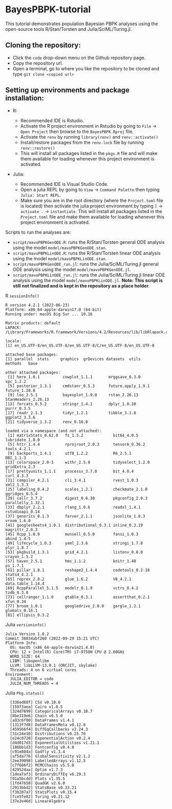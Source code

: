# BayesPBPK-tutorial

This tutorial demonstrates population Bayesian PBPK analyses using the open-source tools R/Stan/Torsten and Julia/SciML/Turing.jl.

## Cloning the repository:

- Click the `code` drop-down menu on the Github repository page.
- Copy the repository url.
- Open a terminal, go to where you like the repository to be cloned and type `git clone <copied url>`

## Setting up environments and package installation:
- R:
  - Recommended IDE is Rstudio.
  - Activate the R project environment in Rstudio by going to `File` -> `Open Project` then browse to the `BayesPBPK.Rproj` file.
  - Activate the `renv` by running `library(renv)` and `renv::activate()`
  - Install/restore packages from the `renv.lock` file by running `renv::restore()`
  - This will install all packages listed in the `pkgs.R` file and will make them available for loading whenever this project environment is activated.

- Julia:
  - Recommended IDE is Visual Studio Code.
  - Open a julia REPL by going to `View` -> `Command Palette` then typing `Julia: Start REPL`. 
  - Make sure you are in the root directory (where the `Project.toml` file is located) then activate the julia project environment by typing `]` -> `activate .` -> `instantiate`. This will install all packages listed in the `Project.toml` file and make them available for loading whenever this project environment is activated.

Scripts to run the analyses are:

- `script/mavoPBPKGenODE.R`: runs the R/Stan/Torsten general ODE analysis using the model `model/mavoPBPKGenODE.stan`.
- `script/mavoPBPKLinODE.R`: runs the R/Stan/Torsten linear ODE analysis using the model `model/mavoPBPKLinODE.stan`.
- `script/mavoPBPKGenODE_run.jl`: runs the Julia/SciML/Turing.jl general ODE analysis using the model `model/mavoPBPKGenODE.jl`.
- `script/mavoPBPKLinODE_run.jl`: runs the Julia/SciML/Turing.jl linear ODE analysis using the model `model/mavoPBPKLinODE.jl`. **Note: This script is still not finalized and is kept in the repository as a place holder**. 

R `sessionInfo()`

```
R version 4.2.1 (2022-06-23)
Platform: x86_64-apple-darwin17.0 (64-bit)
Running under: macOS Big Sur ... 10.16

Matrix products: default
LAPACK: /Library/Frameworks/R.framework/Versions/4.2/Resources/lib/libRlapack.dylib

locale:
[1] en_US.UTF-8/en_US.UTF-8/en_US.UTF-8/C/en_US.UTF-8/en_US.UTF-8

attached base packages:
[1] parallel  stats     graphics  grDevices datasets  utils     methods   base     

other attached packages:
 [1] here_1.0.1          cowplot_1.1.1       mrggsave_0.3.0      vpc_1.2.2          
 [5] posterior_1.3.1     cmdstanr_0.5.3      future.apply_1.9.1  future_1.28.0      
 [9] loo_2.5.1           bayesplot_1.9.0     rstan_2.26.13       StanHeaders_2.26.13
[13] forcats_0.5.2       stringr_1.4.1       dplyr_1.0.10        purrr_0.3.5        
[17] readr_2.1.3         tidyr_1.2.1         tibble_3.1.8        ggplot2_3.3.6      
[21] tidyverse_1.3.2     renv_0.16.0        

loaded via a namespace (and not attached):
 [1] matrixStats_0.62.0   fs_1.5.2             bit64_4.0.5          lubridate_1.8.0     
 [5] httr_1.4.4           rprojroot_2.0.3      tensorA_0.36.2       tools_4.2.1         
 [9] backports_1.4.1      utf8_1.2.2           R6_2.5.1             DBI_1.1.3           
[13] colorspace_2.0-3     withr_2.5.0          tidyselect_1.2.0     gridExtra_2.3       
[17] prettyunits_1.1.1    processx_3.7.0       bit_4.0.4            curl_4.3.3          
[21] compiler_4.2.1       cli_3.4.1            rvest_1.0.3          xml2_1.3.3          
[25] labeling_0.4.2       scales_1.2.1         checkmate_2.1.0      ggridges_0.5.4      
[29] callr_3.7.2          digest_0.6.30        pkgconfig_2.0.3      parallelly_1.32.1   
[33] dbplyr_2.2.1         rlang_1.0.6          readxl_1.4.1         rstudioapi_0.14     
[37] generics_0.1.3       farver_2.1.1         jsonlite_1.8.3       vroom_1.6.0         
[41] googlesheets4_1.0.1  distributional_0.3.1 inline_0.3.19        magrittr_2.0.3      
[45] Rcpp_1.0.9           munsell_0.5.0        fansi_1.0.3          abind_1.4-5         
[49] lifecycle_1.0.3      yaml_2.3.6           stringi_1.7.8        plyr_1.8.7          
[53] pkgbuild_1.3.1       grid_4.2.1           listenv_0.8.0        crayon_1.5.2        
[57] haven_2.5.1          hms_1.1.2            knitr_1.40           ps_1.7.1            
[61] pillar_1.8.1         reshape2_1.4.4       codetools_0.2-18     stats4_4.2.1        
[65] reprex_2.0.2         glue_1.6.2           V8_4.2.1             data.table_1.14.4   
[69] RcppParallel_5.1.5   modelr_0.1.9         vctrs_0.4.2          tzdb_0.3.0          
[73] cellranger_1.1.0     gtable_0.3.1         assertthat_0.2.1     xfun_0.34           
[77] broom_1.0.1          googledrive_2.0.0    gargle_1.2.1         globals_0.16.1      
[81] ellipsis_0.3.2 
```

Julia `versioninfo()`

```
Julia Version 1.8.2
Commit 36034abf260 (2022-09-29 15:21 UTC)
Platform Info:
  OS: macOS (x86_64-apple-darwin21.4.0)
  CPU: 12 × Intel(R) Core(TM) i7-9750H CPU @ 2.60GHz
  WORD_SIZE: 64
  LIBM: libopenlibm
  LLVM: libLLVM-13.0.1 (ORCJIT, skylake)
  Threads: 4 on 6 virtual cores
Environment:
  JULIA_EDITOR = code
  JULIA_NUM_THREADS = 4
```

Julia `Pkg.status()`

```
  [336ed68f] CSV v0.10.6
  [159f3aea] Cairo v1.0.5
  [324d7699] CategoricalArrays v0.10.7
  [8be319e6] Chain v0.5.0
  [a93c6f00] DataFrames v1.4.1
  [1313f7d8] DataFramesMeta v0.12.0
  [459566f4] DiffEqCallbacks v2.24.3
  [31c24e10] Distributions v0.25.76
  [e24c0720] ExponentialAction v0.2.4
  [d4d017d3] ExponentialUtilities v1.21.1
  [186bb1d3] Fontconfig v0.4.0
  [c91e804a] Gadfly v1.3.4
  [af5da776] GlobalSensitivity v2.1.2
  [2ee39098] LabelledArrays v1.12.5
  [c7f686f2] MCMCChains v5.5.0
  [429524aa] Optim v1.7.3
  [1dea7af3] OrdinaryDiffEq v6.29.3
  [91a5bcdd] Plots v1.35.5
  [1fd47b50] QuadGK v2.6.0
  [2913bbd2] StatsBase v0.33.21
  [f3b207a7] StatsPlots v0.15.4
  [fce5fe82] Turing v0.21.12
  [37e2e46d] LinearAlgebra
```

